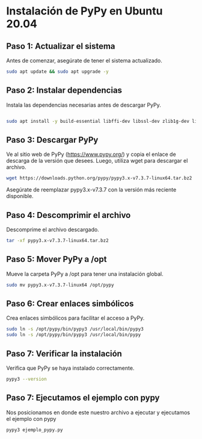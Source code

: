 # Instalación de PyPy en Ubuntu 20.04

## Paso 1: Actualizar el sistema
Antes de comenzar, asegúrate de tener el sistema actualizado.

```bash
sudo apt update && sudo apt upgrade -y
```

## Paso 2: Instalar dependencias
Instala las dependencias necesarias antes de descargar PyPy.

```bash

sudo apt install -y build-essential libffi-dev libssl-dev zlib1g-dev libbz2-dev libsqlite3-dev
```

## Paso 3: Descargar PyPy
Ve al sitio web de PyPy (https://www.pypy.org/) y copia el enlace de descarga de la versión que desees. Luego, utiliza wget para descargar el archivo.

```bash
wget https://downloads.python.org/pypy/pypy3.x-v7.3.7-linux64.tar.bz2
```
Asegúrate de reemplazar pypy3.x-v7.3.7 con la versión más reciente disponible.

## Paso 4: Descomprimir el archivo
Descomprime el archivo descargado.

```bash
tar -xf pypy3.x-v7.3.7-linux64.tar.bz2
```

## Paso 5: Mover PyPy a /opt
Mueve la carpeta PyPy a /opt para tener una instalación global.
```bash
sudo mv pypy3.x-v7.3.7-linux64 /opt/pypy
```

## Paso 6: Crear enlaces simbólicos
Crea enlaces simbólicos para facilitar el acceso a PyPy.

```bash
sudo ln -s /opt/pypy/bin/pypy3 /usr/local/bin/pypy3
sudo ln -s /opt/pypy/bin/pypy3 /usr/local/bin/pypy
```
## Paso 7: Verificar la instalación

Verifica que PyPy se haya instalado correctamente.

``` bash
pypy3 --version
```
## Paso 7: Ejecutamos el ejemplo con pypy

Nos posicionamos en donde este nuestro archivo a ejecutar y ejecutamos el ejemplo con pypy

``` bash
pypy3 ejemplo_pypy.py
```